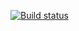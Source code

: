[![Build status](https://ci.appveyor.com/api/projects/status/qd5285dlqc5bneee?svg=true)](https://ci.appveyor.com/project/AsaulkaKsenia/autotesthttp)
